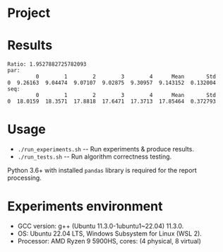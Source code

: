 # Project

# Results
```
Ratio: 1.9527882725782093
par:
         0        1        2        3        4      Mean       Std
0  9.26163  9.04474  9.07107  9.02875  9.30957  9.143152  0.132004
seq:
         0        1        2        3        4      Mean       Std
0  18.0159  18.3571  17.8818  17.6471  17.3713  17.85464  0.372793
```

# Usage 
- `./run_experiments.sh` -- Run experiments & produce results.
- `./run_tests.sh` -- Run algorithm correctness testing.

Python 3.6+ with installed `pandas` library is required for the report processing.

# Experiments environment
- GCC version: g++ (Ubuntu 11.3.0-1ubuntu1~22.04) 11.3.0.
- OS: Ubuntu 22.04 LTS, Windows Subsystem for Linux (WSL 2).
- Processor: AMD Ryzen 9 5900HS, cores: (4 physical, 8 virtual)
